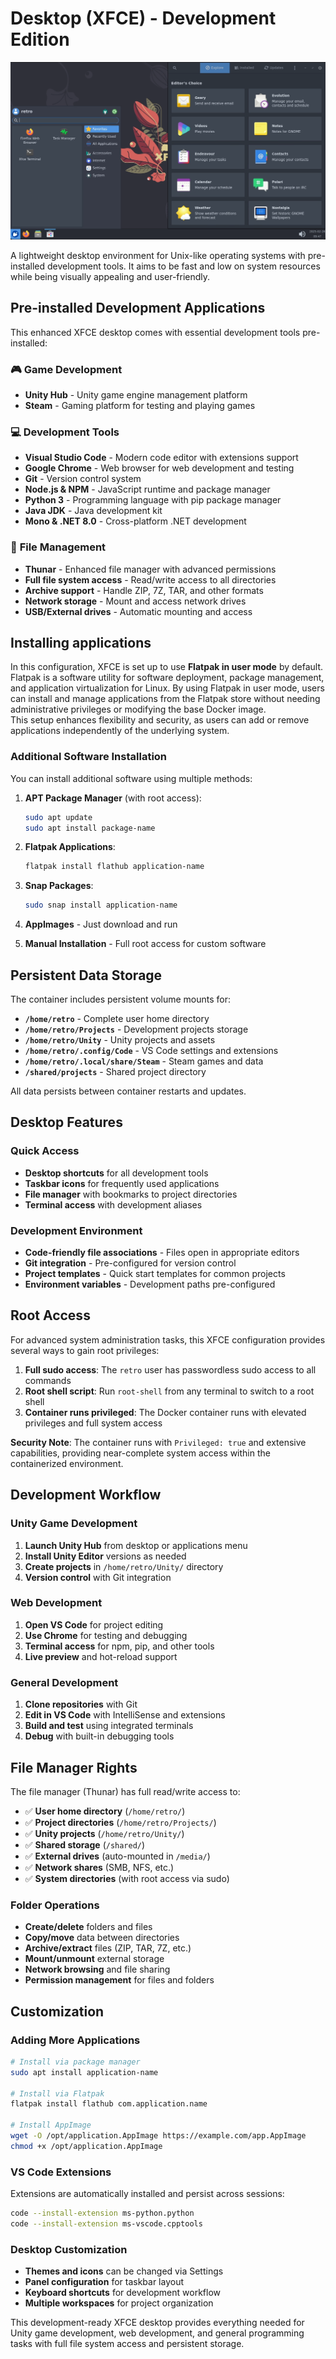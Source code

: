 # Desktop (XFCE) - Development Edition

![XFCE Desktop screenshot](assets/screenshot.png)

A lightweight desktop environment for Unix-like operating systems with pre-installed development tools.
It aims to be fast and low on system resources while being visually appealing and user-friendly.

## Pre-installed Development Applications

This enhanced XFCE desktop comes with essential development tools pre-installed:

### 🎮 **Game Development**
- **Unity Hub** - Unity game engine management platform
- **Steam** - Gaming platform for testing and playing games

### 💻 **Development Tools**
- **Visual Studio Code** - Modern code editor with extensions support
- **Google Chrome** - Web browser for web development and testing
- **Git** - Version control system
- **Node.js & NPM** - JavaScript runtime and package manager
- **Python 3** - Programming language with pip package manager
- **Java JDK** - Java development kit
- **Mono & .NET 8.0** - Cross-platform .NET development

### 📁 **File Management**
- **Thunar** - Enhanced file manager with advanced permissions
- **Full file system access** - Read/write access to all directories
- **Archive support** - Handle ZIP, 7Z, TAR, and other formats
- **Network storage** - Mount and access network drives
- **USB/External drives** - Automatic mounting and access

## Installing applications

In this configuration, XFCE is set up to use **Flatpak in user mode** by default.  
Flatpak is a software utility for software
deployment, package management, and application virtualization for Linux. By using Flatpak in user mode, users can
install and manage applications from the Flatpak store without needing administrative privileges or modifying the base
Docker image.  
This setup enhances flexibility and security, as users can add or remove applications independently of the
underlying system.

### Additional Software Installation

You can install additional software using multiple methods:

1. **APT Package Manager** (with root access):
   ```bash
   sudo apt update
   sudo apt install package-name
   ```

2. **Flatpak Applications**:
   ```bash
   flatpak install flathub application-name
   ```

3. **Snap Packages**:
   ```bash
   sudo snap install application-name
   ```

4. **AppImages** - Just download and run
5. **Manual Installation** - Full root access for custom software

## Persistent Data Storage

The container includes persistent volume mounts for:

- **`/home/retro`** - Complete user home directory
- **`/home/retro/Projects`** - Development projects storage
- **`/home/retro/Unity`** - Unity projects and assets
- **`/home/retro/.config/Code`** - VS Code settings and extensions
- **`/home/retro/.local/share/Steam`** - Steam games and data
- **`/shared/projects`** - Shared project directory

All data persists between container restarts and updates.

## Desktop Features

### Quick Access
- **Desktop shortcuts** for all development tools
- **Taskbar icons** for frequently used applications
- **File manager** with bookmarks to project directories
- **Terminal access** with development aliases

### Development Environment
- **Code-friendly file associations** - Files open in appropriate editors
- **Git integration** - Pre-configured for version control
- **Project templates** - Quick start templates for common projects
- **Environment variables** - Development paths pre-configured

## Root Access

For advanced system administration tasks, this XFCE configuration provides several ways to gain root privileges:

1. **Full sudo access**: The `retro` user has passwordless sudo access to all commands
2. **Root shell script**: Run `root-shell` from any terminal to switch to a root shell
3. **Container runs privileged**: The Docker container runs with elevated privileges and full system access

**Security Note**: The container runs with `Privileged: true` and extensive capabilities, providing near-complete system access within the containerized environment.

## Development Workflow

### Unity Game Development
1. **Launch Unity Hub** from desktop or applications menu
2. **Install Unity Editor** versions as needed
3. **Create projects** in `/home/retro/Unity/` directory
4. **Version control** with Git integration

### Web Development
1. **Open VS Code** for project editing
2. **Use Chrome** for testing and debugging
3. **Terminal access** for npm, pip, and other tools
4. **Live preview** and hot-reload support

### General Development
1. **Clone repositories** with Git
2. **Edit in VS Code** with IntelliSense and extensions
3. **Build and test** using integrated terminals
4. **Debug** with built-in debugging tools

## File Manager Rights

The file manager (Thunar) has full read/write access to:

- ✅ **User home directory** (`/home/retro/`)
- ✅ **Project directories** (`/home/retro/Projects/`)
- ✅ **Unity projects** (`/home/retro/Unity/`)
- ✅ **Shared storage** (`/shared/`)
- ✅ **External drives** (auto-mounted in `/media/`)
- ✅ **Network shares** (SMB, NFS, etc.)
- ✅ **System directories** (with root access via sudo)

### Folder Operations
- **Create/delete** folders and files
- **Copy/move** data between directories
- **Archive/extract** files (ZIP, TAR, 7Z, etc.)
- **Mount/unmount** external storage
- **Network browsing** and file sharing
- **Permission management** for files and folders

## Customization

### Adding More Applications
```bash
# Install via package manager
sudo apt install application-name

# Install via Flatpak
flatpak install flathub com.application.name

# Install AppImage
wget -O /opt/application.AppImage https://example.com/app.AppImage
chmod +x /opt/application.AppImage
```

### VS Code Extensions
Extensions are automatically installed and persist across sessions:
```bash
code --install-extension ms-python.python
code --install-extension ms-vscode.cpptools
```

### Desktop Customization
- **Themes and icons** can be changed via Settings
- **Panel configuration** for taskbar layout
- **Keyboard shortcuts** for development workflow
- **Multiple workspaces** for project organization

This development-ready XFCE desktop provides everything needed for Unity game development, web development, and general programming tasks with full file system access and persistent storage.
